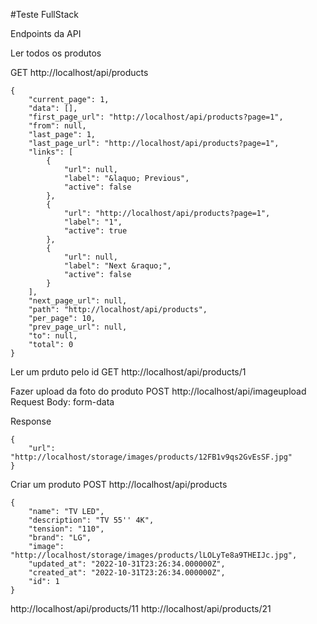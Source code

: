 #Teste FullStack

Endpoints da API

Ler todos os produtos

GET http://localhost/api/products
```
{
    "current_page": 1,
    "data": [],
    "first_page_url": "http://localhost/api/products?page=1",
    "from": null,
    "last_page": 1,
    "last_page_url": "http://localhost/api/products?page=1",
    "links": [
        {
            "url": null,
            "label": "&laquo; Previous",
            "active": false
        },
        {
            "url": "http://localhost/api/products?page=1",
            "label": "1",
            "active": true
        },
        {
            "url": null,
            "label": "Next &raquo;",
            "active": false
        }
    ],
    "next_page_url": null,
    "path": "http://localhost/api/products",
    "per_page": 10,
    "prev_page_url": null,
    "to": null,
    "total": 0
}
```

Ler um prduto pelo id
GET http://localhost/api/products/1

Fazer upload da foto do produto
POST http://localhost/api/imageupload
Request
  Body: form-data

Response
```
{
    "url": "http://localhost/storage/images/products/12FB1v9qs2GvEsSF.jpg"
}
```

Criar um produto
POST http://localhost/api/products

```
{
    "name": "TV LED",
    "description": "TV 55'' 4K",
    "tension": "110",
    "brand": "LG",
    "image": "http://localhost/storage/images/products/lLOLyTe8a9THEIJc.jpg",
    "updated_at": "2022-10-31T23:26:34.000000Z",
    "created_at": "2022-10-31T23:26:34.000000Z",
    "id": 1
}
```
http://localhost/api/products/11
http://localhost/api/products/21
